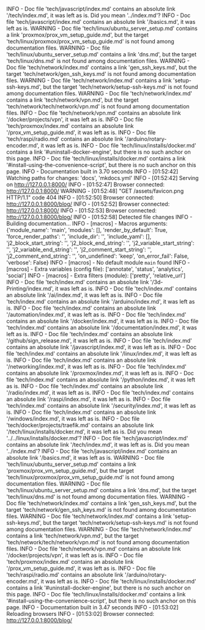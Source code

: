 
INFO    -  Doc file 'tech/javascript/index.md' contains an absolute link '/tech/index.md', it was left as is. Did you mean '../index.md'?
INFO    -  Doc file 'tech/javascript/index.md' contains an absolute link '/basics.md', it was left as is.
WARNING -  Doc file 'tech/linux/ubuntu_server_setup.md' contains a link 'proxmox/prox_vm_setup_guide.md', but the target 'tech/linux/proxmox/prox_vm_setup_guide.md' is not found
           among documentation files.
WARNING -  Doc file 'tech/linux/ubuntu_server_setup.md' contains a link 'dns.md', but the target 'tech/linux/dns.md' is not found among documentation files.
WARNING -  Doc file 'tech/network/index.md' contains a link 'gen_ssh_keys.md', but the target 'tech/network/gen_ssh_keys.md' is not found among documentation files.
WARNING -  Doc file 'tech/network/index.md' contains a link 'setup-ssh-keys.md', but the target 'tech/network/setup-ssh-keys.md' is not found among documentation files.
WARNING -  Doc file 'tech/network/index.md' contains a link 'tech/network/vpn.md', but the target 'tech/network/tech/network/vpn.md' is not found among documentation files.
INFO    -  Doc file 'tech/network/vpn.md' contains an absolute link '/docker/projects/vpn', it was left as is.
INFO    -  Doc file 'tech/proxmox/index.md' contains an absolute link '/prox_vm_setup_guide.md', it was left as is.
INFO    -  Doc file 'tech/raspi/radio.md' contains an absolute link '/arduino/rotary-encoder.md', it was left as is.
INFO    -  Doc file 'tech/linux/installs/docker.md' contains a link '#uninstall-docker-engine', but there is no such anchor on this page.
INFO    -  Doc file 'tech/linux/installs/docker.md' contains a link '#install-using-the-convenience-script', but there is no such anchor on this page.
INFO    -  Documentation built in 3.70 seconds
INFO    -  [01:52:42] Watching paths for changes: 'docs', 'mkdocs.yml'
INFO    -  [01:52:42] Serving on http://127.0.0.1:8000/
INFO    -  [01:52:47] Browser connected: http://127.0.0.1:8000/
WARNING -  [01:52:48] "GET /assets/favicon.png HTTP/1.1" code 404
INFO    -  [01:52:50] Browser connected: http://127.0.0.1:8000/blog/
INFO    -  [01:52:52] Browser connected: http://127.0.0.1:8000/
INFO    -  [01:52:53] Browser connected: http://127.0.0.1:8000/blog/
INFO    -  [01:52:58] Detected file changes
INFO    -  Building documentation...
INFO    -  [macros] - Macros arguments: {'module_name': 'main', 'modules': [], 'render_by_default': True, 'force_render_paths': '', 'include_dir': '', 'include_yaml': [],
           'j2_block_start_string': '', 'j2_block_end_string': '', 'j2_variable_start_string': '', 'j2_variable_end_string': '', 'j2_comment_start_string': '',
           'j2_comment_end_string': '', 'on_undefined': 'keep', 'on_error_fail': False, 'verbose': False}
INFO    -  [macros] - No default module `main` found
INFO    -  [macros] - Extra variables (config file): ['annotate', 'status', 'analytics', 'social']
INFO    -  [macros] - Extra filters (module): ['pretty', 'relative_url']
INFO    -  Doc file 'tech/index.md' contains an absolute link '/3d-Printing/index.md', it was left as is.
INFO    -  Doc file 'tech/index.md' contains an absolute link '/ai/index.md', it was left as is.
INFO    -  Doc file 'tech/index.md' contains an absolute link '/arduino/index.md', it was left as is.
INFO    -  Doc file 'tech/index.md' contains an absolute link '/automation/index.md', it was left as is.
INFO    -  Doc file 'tech/index.md' contains an absolute link '/docker/index.md', it was left as is.
INFO    -  Doc file 'tech/index.md' contains an absolute link '/documentation/index.md', it was left as is.
INFO    -  Doc file 'tech/index.md' contains an absolute link '/github/sign_release.md', it was left as is.
INFO    -  Doc file 'tech/index.md' contains an absolute link '/javascript/index.md', it was left as is.
INFO    -  Doc file 'tech/index.md' contains an absolute link '/linux/index.md', it was left as is.
INFO    -  Doc file 'tech/index.md' contains an absolute link '/networking/index.md', it was left as is.
INFO    -  Doc file 'tech/index.md' contains an absolute link '/proxmox/index.md', it was left as is.
INFO    -  Doc file 'tech/index.md' contains an absolute link '/python/index.md', it was left as is.
INFO    -  Doc file 'tech/index.md' contains an absolute link '/radio/index.md', it was left as is.
INFO    -  Doc file 'tech/index.md' contains an absolute link '/raspi/index.md', it was left as is.
INFO    -  Doc file 'tech/index.md' contains an absolute link '/security/index.md', it was left as is.
INFO    -  Doc file 'tech/index.md' contains an absolute link '/windows/index.md', it was left as is.
INFO    -  Doc file 'tech/docker/projects/traefik.md' contains an absolute link '/tech/linux/installs/docker.md', it was left as is. Did you mean '../../linux/installs/docker.md'?
INFO    -  Doc file 'tech/javascript/index.md' contains an absolute link '/tech/index.md', it was left as is. Did you mean '../index.md'?
INFO    -  Doc file 'tech/javascript/index.md' contains an absolute link '/basics.md', it was left as is.
WARNING -  Doc file 'tech/linux/ubuntu_server_setup.md' contains a link 'proxmox/prox_vm_setup_guide.md', but the target 'tech/linux/proxmox/prox_vm_setup_guide.md' is not found
           among documentation files.
WARNING -  Doc file 'tech/linux/ubuntu_server_setup.md' contains a link 'dns.md', but the target 'tech/linux/dns.md' is not found among documentation files.
WARNING -  Doc file 'tech/network/index.md' contains a link 'gen_ssh_keys.md', but the target 'tech/network/gen_ssh_keys.md' is not found among documentation files.
WARNING -  Doc file 'tech/network/index.md' contains a link 'setup-ssh-keys.md', but the target 'tech/network/setup-ssh-keys.md' is not found among documentation files.
WARNING -  Doc file 'tech/network/index.md' contains a link 'tech/network/vpn.md', but the target 'tech/network/tech/network/vpn.md' is not found among documentation files.
INFO    -  Doc file 'tech/network/vpn.md' contains an absolute link '/docker/projects/vpn', it was left as is.
INFO    -  Doc file 'tech/proxmox/index.md' contains an absolute link '/prox_vm_setup_guide.md', it was left as is.
INFO    -  Doc file 'tech/raspi/radio.md' contains an absolute link '/arduino/rotary-encoder.md', it was left as is.
INFO    -  Doc file 'tech/linux/installs/docker.md' contains a link '#uninstall-docker-engine', but there is no such anchor on this page.
INFO    -  Doc file 'tech/linux/installs/docker.md' contains a link '#install-using-the-convenience-script', but there is no such anchor on this page.
INFO    -  Documentation built in 3.47 seconds
INFO    -  [01:53:02] Reloading browsers
INFO    -  [01:53:02] Browser connected: http://127.0.0.1:8000/blog/